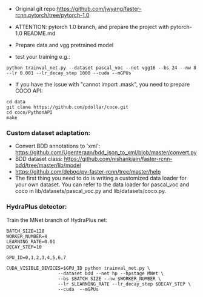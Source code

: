 - Original git repo:https://github.com/jwyang/faster-rcnn.pytorch/tree/pytorch-1.0

- ATTENTION: pytorch 1.0 branch, and prepare the project with pytorch-1.0 README.md

- Prepare data and vgg pretrained model

- test your training e.g.:
```shell script
python trainval_net.py --dataset pascal_voc --net vgg16 --bs 24 --nw 8 --lr 0.001 --lr_decay_step 1000 --cuda --mGPUs
```

- If you have the issue with "cannot import .mask", you need to prepare COCO API:
```shell script
cd data
git clone https://github.com/pdollar/coco.git 
cd coco/PythonAPI
make
```

### Custom dataset adaptation:
- Convert BDD annotations to 'xml': https://github.com/Ugenteraan/bdd_json_to_xml/blob/master/convert.py
- BDD dataset class: https://github.com/nishankjain/faster-rcnn-bdd/tree/master/lib/model
- https://github.com/deboc/py-faster-rcnn/tree/master/help
- The first thing you need to do is writing a customized data loader for your own dataset. You can refer to the data loader for pascal_voc and coco in lib/datasets/pascal_voc.py and lib/datasets/coco.py.


### HydraPlus detector:
Train the MNet branch of HydraPlus net:
```shell script
BATCH_SIZE=128
WORKER_NUMBER=4
LEARNING_RATE=0.01
DECAY_STEP=10

GPU_ID=0,1,2,3,4,5,6,7

CUDA_VISIBLE_DEVICES=$GPU_ID python trainval_net.py \
                   --dataset bdd --net hp --hpstage MNet \
                   --bs $BATCH_SIZE --nw $WORKER_NUMBER \
                   --lr $LEARNING_RATE --lr_decay_step $DECAY_STEP \
                   --cuda  --mGPUs
```
